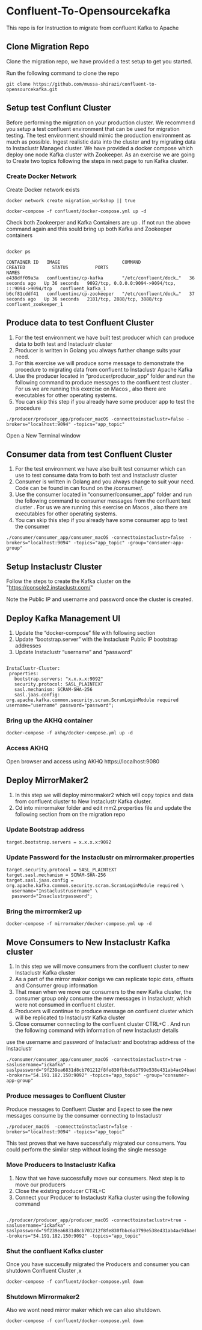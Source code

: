 # Confluent-To-Opensourcekafka

This repo is for Instruction to migrate from confluent Kafka to Apache 

## Clone Migration Repo 

Clone the migration repo, we have provided a test setup to get you started.

Run the following command to clone the repo
```
git clone https://github.com/mussa-shirazi/confluent-to-opensourcekafka.git

```


## Setup test Conflunt Cluster 

Before performing the migration on your production cluster. We recommend you setup a test confluent environment that can be used for migration testing. The test environment should mimic the production environment as much as possible. Ingest realistic data into the cluster and try migrating data to Instaclustr Managed cluster. We have provided a docker compose which deploy one node Kafka cluster with Zookeeper. As an exercise we are going to Create two topics following the steps in next page to run Kafka cluster.

### Create Docker Network 

Create Docker network exists

```
docker network create migration_workshop || true

```
```
docker-compose -f confluent/docker-compose.yml up -d

```


Check both Zookeerper and Kafka Containers are up . If not run the above command again and this sould bring up both Kafka and Zookeeper containers

```

docker ps

CONTAINER ID   IMAGE                       COMMAND                  CREATED          STATUS          PORTS                                                 NAMES
e438dff09a3a   confluentinc/cp-kafka       "/etc/confluent/dock…"   36 seconds ago   Up 36 seconds   9092/tcp, 0.0.0.0:9094->9094/tcp, :::9094->9094/tcp   confluent_kafka_1
b6cf81cddf41   confluentinc/cp-zookeeper   "/etc/confluent/dock…"   37 seconds ago   Up 36 seconds   2181/tcp, 2888/tcp, 3888/tcp                          confluent_zookeeper_1

```

## Produce data to test Confluent Cluster

1. For the test environment we have built test producer which can produce data to both test and Instaclustr cluster
1. Producer is written in Golang you always further change suits your need. 
1. For this exercise we will produce some message to demonstrate the procedure to migrating data from confluent to Instaclustr Apache Kafka
1. Use the producer located in “producer/producer_app” folder and run the following command to produce messages to the confluent test cluster . For us we are running this exercise on Macos , also there are executables for other operating systems.
1. You can skip this step if you already have some producer app to test the procedure 


```
./producer/producer_app/producer_macOS -connecttoinstaclustr=false -brokers="localhost:9094" -topics="app_topic"

```

Open a New Terminal window


## Consumer data from test Confluent Cluster

1. For the test environment we have also built test consumer which can use to test consume data from to both test and Instaclustr cluster
1. Consumer is written in Golang and you always change to suit your need. Code can be found in can found on the /consumer/. 
1. Use the consumer located in “consumer/consumer_app” folder and run the following command to consumer messages from the confluent test cluster . For us we are running this exercise on Macos , also there are executables for other operating systems.
1. You can skip this step if you already have some consumer app to test the consumer 

```
./consumer/consumer_app/consumer_macOS -connecttoinstaclustr=false  -brokers="localhost:9094" -topics="app_topic" -group="consumer-app-group"

```

## Setup Instaclustr Cluster

Follow the steps to create the Kafka cluster on the "https://console2.instaclustr.com/"

Note the Public IP and username and password once the cluster is created. 


## Deploy Kafka Management UI 

1. Update the “docker-compose” file with following section
1. Update “bootstrap.server” with the Instaclustr Public IP bootstrap addresses
1. Update Instaclustr “username” and ”password”

```

InstaClustr-Cluster:
 properties:
   bootstrap.servers: "x.x.x.x:9092"
   security.protocol: SASL_PLAINTEXT
   sasl.mechanism: SCRAM-SHA-256
   sasl.jaas.config: org.apache.kafka.common.security.scram.ScramLoginModule required username="username" password="password";

```

### Bring up the AKHQ container 

```
docker-compose -f akhq/docker-compose.yml up -d

```

### Access AKHQ 


Open browser and access using AKHQ https://localhost:9080


## Deploy MirrorMaker2

1. In this step we will deploy mirrormaker2 which will copy topics and data from confluent cluster to New Instaclustr Kafka cluster.
1. Cd into mirrormaker folder and edit mm2.properties file and update the following section from on the migration repo 

### Update Bootstrap address 

```
target.bootstrap.servers = x.x.x.x:9092

```
### Update Password for the Instaclustr on mirrormaker.properties

```
target.security.protocol = SASL_PLAINTEXT
target.sasl.mechanism = SCRAM-SHA-256
target.sasl.jaas.config = org.apache.kafka.common.security.scram.ScramLoginModule required \
  username="Instaclustrusername" \
  password="Insaclustrpassword";

```

### Bring the mirrormker2 up 

```
docker-compose -f mirrormaker/docker-compose.yml up -d

```

## Move Consumers to New Instaclustr Kafka cluster 

1. In this step we will move consumers from the confluent cluster to new Instaclustr Kafka cluster
1. As a part of the mirror maker conigs we can replicate topic data, offsets and Consumer group information 
1. That mean when we move our consumers to the new Kafka cluster, the consumer group only consume the new messages in Instaclustr, which were not consumed in confluent cluster. 
1. Producers will continue to produce message on confluent cluster which  will be replicated to Instaclustr Kafka cluster 
1. Close consumer connecting to the confluent cluster CTRL+C . And run the following command with information of new Instaclustr details 

use the username and password of Instaclustr and bootstrap address of the Instaclustr

```
./consumer/consumer_app/consumer_macOS -connecttoinstaclustr=true -saslusername="ickafka" -saslpassword="9f239ea6831d8cb701212f8fe830fbbc6a3799e538e431ab4ac94bae88d040e0" -brokers="54.191.182.150:9092" -topics="app_topic" -group="consumer-app-group"

```

### Produce messages to Confluent Cluster

Produce messages to Confluent Cluster and Expect to see the new messages consume by the consumer connecting to Instaclustr 

```
./producer_macOS  -connecttoinstaclustr=false -brokers="localhost:9094" -topics="app_topic”

```

This test proves that we have successfully migrated our consumers. You could perform the similar step without losing the single message   


### Move Producers to Instaclustr Kafka

1. Now that we have successfully move our consumers. Next step is to move our producers
1. Close the existing producer CTRL+C
1. Connect your Producer to Instaclustr Kafka cluster using the following command 

```

./producer/producer_app/producer_macOS -connecttoinstaclustr=true -saslusername="ickafka" -saslpassword="9f239ea6831d8cb701212f8fe830fbbc6a3799e538e431ab4ac94bae88d040e0" -brokers="54.191.182.150:9092" -topics="app_topic" 

```

### Shut the confluent Kafka cluster

Once you have succesully migrated the Producers and consumer you can shutdown Confluent Cluster ,x


```
docker-compose -f confluent/docker-compose.yml down

```

### Shutdown Mirrormaker2 

Also we wont need mirror maker which we can also shutdown. 


```
docker-compose -f confluent/docker-compose.yml down

```
